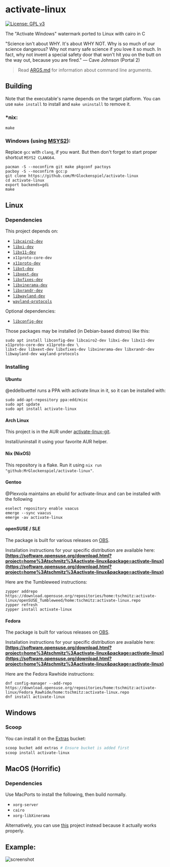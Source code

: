 # activate-linux
[![License: GPL v3](https://img.shields.io/badge/License-GPLv3-blue.svg)](https://www.gnu.org/licenses/gpl-3.0)

The "Activate Windows" watermark ported to Linux with cairo in C

"Science isn't about WHY. It's about WHY NOT. Why is so much of our science dangerous? Why not marry safe science if you love it so much. In fact, why not invent a special safety door that won't hit you on the butt on the way out, because you are fired." — Cave Johnson (Portal 2)

> Read [ARGS.md](ARGS.md) for information about command line arguments.

## Building
Note that the executable's name depends on the target platform.
You can use `make install` to install and `make uninstall` to remove it.

### *nix:
```console
make
```

### Windows (using [MSYS2](https://msys2.org)):
Replace `gcc` with `clang`, if you want. But then don't forget to start proper shortcut `MSYS2 CLANG64`.
```console
pacman -S --noconfirm git make pkgconf pactoys
pacboy -S --noconfirm gcc:p
git clone https://github.com/MrGlockenspiel/activate-linux
cd activate-linux
export backends=gdi
make
```

## Linux

### Dependencies
This project depends on:
- [`libcairo2-dev`](https://cairographics.org)
- [`libxi-dev`](https://gitlab.freedesktop.org/xorg/lib/libxi)
- [`libx11-dev`](https://gitlab.freedesktop.org/xorg/lib/libx11)
- `x11proto-core-dev`
- [`x11proto-dev`](https://gitlab.freedesktop.org/xorg/proto/x11proto)
- [`libxt-dev`](https://gitlab.freedesktop.org/xorg/lib/libxt)
- [`libxext-dev`](https://gitlab.freedesktop.org/xorg/lib/libxext)
- [`libxfixes-dev`](https://gitlab.freedesktop.org/xorg/lib/libxfixes)
- [`libxinerama-dev`](https://gitlab.freedesktop.org/xorg/lib/libxinerama)
- [`libxrandr-dev`](https://gitlab.freedesktop.org/xorg/lib/libxrandr)
- [`libwayland-dev`](https://gitlab.freedesktop.org/wayland/wayland)
- [`wayland-protocols`](https://gitlab.freedesktop.org/wayland/wayland-protocols)

Optional dependencies:
- [`libconfig-dev`](https://hyperrealm.github.io/libconfig)

Those packages may be installed (in Debian-based distros) like this:
```console
sudo apt install libconfig-dev libcairo2-dev libxi-dev libx11-dev x11proto-core-dev x11proto-dev \
libxt-dev libxext-dev libxfixes-dev libxinerama-dev libxrandr-dev libwayland-dev wayland-protocols
```


### Installing

#### Ubuntu
@eddelbuettel runs a PPA with activate linux in it, so it can be installed with:
```console
sudo add-apt-repository ppa:edd/misc
sudo apt update
sudo apt install activate-linux
```

#### Arch Linux
This project is in the AUR under [activate-linux-git](https://aur.archlinux.org/packages/activate-linux-git).

Install/uninstall it using your favorite AUR helper.

#### Nix (NixOS)
This repository is a flake. Run it using `nix run "github:MrGlockenspiel/activate-linux"`.

#### Gentoo
@Plexvola maintains an ebuild for activate-linux and can be installed with the following
```console
eselect repository enable vaacus
emerge --sync vaacus
emerge -av activate-linux
```

#### openSUSE / SLE
The package is built for various releases on
[OBS](https://build.opensuse.org/package/show/home:tschmitz:activate-linux/activate-linux).

Installation instructions for your specific distribution are available here:
**[https://software.opensuse.org/download.html?project=home%3Atschmitz%3Aactivate-linux&package=activate-linux](https://software.opensuse.org/download.html?project=home%3Atschmitz%3Aactivate-linux&package=activate-linux)**

Here are the Tumbleweed instructions:
```console
zypper addrepo https://download.opensuse.org/repositories/home:tschmitz:activate-linux/openSUSE_Tumbleweed/home:tschmitz:activate-linux.repo
zypper refresh
zypper install activate-linux
```

#### Fedora
The package is built for various releases on
[OBS](https://build.opensuse.org/package/show/home:tschmitz:activate-linux/activate-linux).

Installation instructions for your specific distribution are available here:
**[https://software.opensuse.org/download.html?project=home%3Atschmitz%3Aactivate-linux&package=activate-linux](https://software.opensuse.org/download.html?project=home%3Atschmitz%3Aactivate-linux&package=activate-linux)**

Here are the Fedora Rawhide instructions:
```console
dnf config-manager --add-repo https://download.opensuse.org/repositories/home:tschmitz:activate-linux/Fedora_Rawhide/home:tschmitz:activate-linux.repo
dnf install activate-linux
```

## Windows

### Scoop

You can install it on the [Extras](https://github.com/ScoopInstaller/Extras) bucket:
```powershell
scoop bucket add extras # Ensure bucket is added first
scoop install activate-linux
```


## MacOS (Horrific)

### Dependencies

Use MacPorts to install the following, then build normally.

- `xorg-server`
- `cairo`
- `xorg-libXinerama`

Alternatively, you can use [this](https://github.com/Lakr233/ActivateMac) project instead because it actually works properly.

## Example:

![screenshot](screenshot.png)
